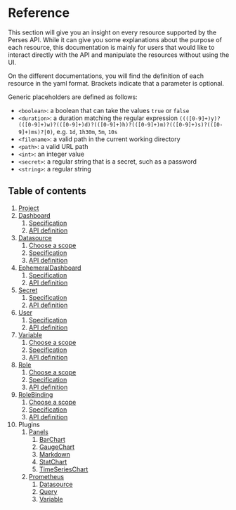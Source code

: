 # Reference

This section will give you an insight on every resource supported by the Perses API. While it can give you some
explanations about the purpose of each resource, this documentation is mainly for users that would like to interact
directly with the API and manipulate the resources without using the UI.

On the different documentations, you will find the definition of each resource in the yaml format.
Brackets indicate that a parameter is optional.

Generic placeholders are defined as follows:

* `<boolean>`: a boolean that can take the values `true` or `false`
* `<duration>`: a duration matching the regular
  expression `((([0-9]+)y)?(([0-9]+)w)?(([0-9]+)d)?(([0-9]+)h)?(([0-9]+)m)?(([0-9]+)s)?(([0-9]+)ms)?|0)`,
  e.g. `1d`, `1h30m`, `5m`, `10s`
* `<filename>`: a valid path in the current working directory
* `<path>`: a valid URL path
* `<int>`: an integer value
* `<secret>`: a regular string that is a secret, such as a password
* `<string>`: a regular string

## Table of contents

1. [Project](./project.md)
2. [Dashboard](./dashboard.md)
   1. [Specification](./dashboard.md#dashboard-specification)
   2. [API definition](./dashboard.md#api-definition)
3. [Datasource](./datasource.md)
   1. [Choose a scope](./datasource.md#choose-a-scope)
   2. [Specification](./datasource.md#datasource-specification)
   3. [API definition](./datasource.md#api-definition)
4. [EphemeralDashboard](./ephemeral-dashboard.md)
   1. [Specification](./ephemeral-dashboard.md#ephemeral-dashboard-specification)
   2. [API definition](./ephemeral-dashboard.md#api-definition)
5. [Secret](./secret.md)
   1. [Specification](./secret.md#secret-specification)
   2. [API definition](./secret.md#api-definition)
6. [User](./user.md)
   1. [Specification](./user.md#user-specification)
   2. [API definition](./user.md#api-definition)
7. [Variable](./variable.md)
   1. [Choose a scope](./variable.md#choose-a-scope)
   2. [Specification](./variable.md#variable-specification)
   3. [API definition](./variable.md#api-definition)
8. [Role](./role.md)
   1. [Choose a scope](./datasource.md#choose-a-scope)
   2. [Specification](./role.md#role-specification)
   3. [API definition](./role.md#api-definition)
9. [RoleBinding](./rolebinding.md)
   1. [Choose a scope](./rolebinding.md#choose-a-scope)
   2. [Specification](./rolebinding.md#rolebinding-specification)
   3. [API definition](./rolebinding.md#api-definition)
10. Plugins
    1. [Panels](../plugins/panels.md)
       1. [BarChart](../plugins/panels.md#barchart)
       2. [GaugeChart](../plugins/panels.md#gaugechart)
       3. [Markdown](../plugins/panels.md#markdown)
       4. [StatChart](../plugins/panels.md#statchart)
       5. [TimeSeriesChart](../plugins/panels.md#timeserieschart)
    2. [Prometheus](../plugins/prometheus.md)
       1. [Datasource](../plugins/prometheus.md#datasource)
       2. [Query](../plugins/prometheus.md#query)
       3. [Variable](../plugins/prometheus.md#variable)
